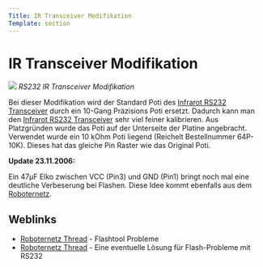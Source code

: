 ```yaml
---
Title: IR Transceiver Modifikation
Template: section
---
```


# IR Transceiver Modifikation

 ![](%assets_url%/rs232_ir_transceiver_mod2.jpg)
*RS232 IR Transceiver Modifikation*

Bei dieser Modifikation wird der Standard Poti des [Infrarot RS232 Transceiver](infrarot-rs232-transceiver) durch ein 10-Gang Präzisions Poti ersetzt. Dadurch kann man den [Infrarot RS232 Transceiver](infrarot-rs232-transceiver) sehr viel feiner kalibrieren. Aus Platzgründen wurde das Poti auf der Unterseite der Platine angebracht. Verwendet wurde ein 10 kOhm Poti liegend (Reichelt Bestellnummer 64P-10K). Dieses hat das gleiche Pin Raster wie das Original Poti. 

**Update 23.11.2006:** 

Ein 47µF Elko zwischen VCC (Pin3) und GND (Pin1) bringt noch mal eine deutliche Verbeserung bei Flashen. Diese Idee kommt ebenfalls aus dem [Roboternetz][3]. 



## Weblinks

*   [Roboternetz Thread][4] - Flashtool Probleme 
*   [Roboternetz Thread][5] - Eine eventuelle Lösung für Flash-Probleme mit RS232

 [3]: http://www.roboternetz.de/phpBB2
 [4]: http://www.roboternetz.de/phpBB2/zeigebeitrag.php?t=17930
 [5]: http://www.roboternetz.de/phpBB2/viewtopic.php?t=25182